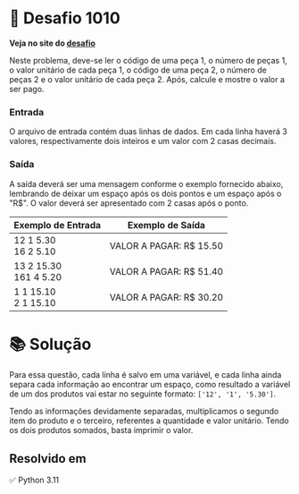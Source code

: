 # 📖 Desafio 1010

**Veja no site do [desafio](https://www.beecrowd.com.br/judge/pt/problems/view/1010)**

Neste problema, deve-se ler o código de uma peça 1, o número de peças 1, o valor unitário de cada peça 1, o código de uma peça 2, o número de peças 2 e o valor unitário de cada peça 2. Após, calcule e mostre o valor a ser pago.

### Entrada

O arquivo de entrada contém duas linhas de dados. Em cada linha haverá 3 valores, respectivamente dois inteiros e um valor com 2 casas decimais.

### Saída

A saída deverá ser uma mensagem conforme o exemplo fornecido abaixo, lembrando de deixar um espaço após os dois pontos e um espaço após o "R$". O valor deverá ser apresentado com 2 casas após o ponto.

| Exemplo de Entrada       | Exemplo de Saída        |
| ------------------------ | ----------------------- |
| 12 1 5.30<br>16 2 5.10   | VALOR A PAGAR: R$ 15.50 |
| 13 2 15.30<br>161 4 5.20 | VALOR A PAGAR: R$ 51.40 |
| 1 1 15.10<br>2 1 15.10   | VALOR A PAGAR: R$ 30.20 |

# 📚 Solução

Para essa questão, cada linha é salvo em uma variável, e cada linha ainda separa cada informação ao encontrar um espaço, como resultado a variável de um dos produtos vai estar no seguinte formato: `['12', '1', '5.30']`.

Tendo as informações devidamente separadas, multiplicamos o segundo item do produto e o terceiro, referentes a quantidade e valor unitário. Tendo os dois produtos somados, basta imprimir o valor.

## Resolvido em

✅ Python 3.11
